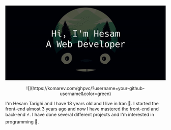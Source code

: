 ![](https://github.com/HesamTarighi/HesamTarighi/blob/main/banner.jpg)
<center>![](https://komarev.com/ghpvc/?username=your-github-username&color=green)</center>

I'm Hesam Tarighi and I have 18 years old and I live in Iran 👦.
I started the front-end almost 3 years ago and now I have mastered the front-end and back-end ⚡.
I have done several different projects and I'm interested in programming 💫.
